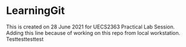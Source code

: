 # LearningGit
This is created on 28 June 2021 for UECS2363 Practical Lab Session.
Adding this line because of working on this repo from local workstation.
Testtesttesttest
